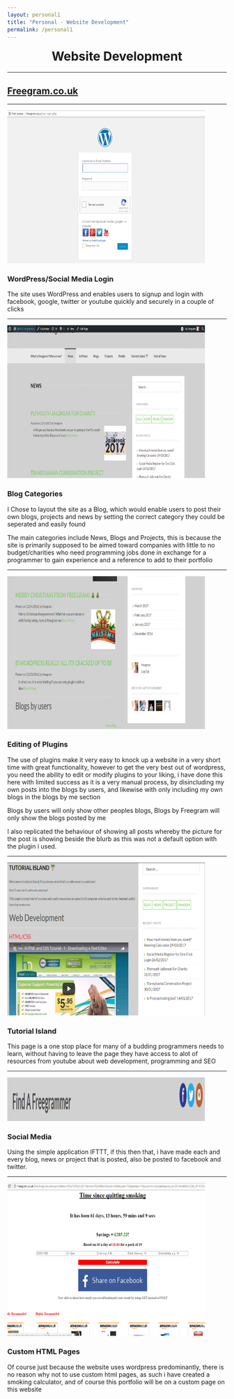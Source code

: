 ```yaml
---
layout: personal1
title: "Personal - Website Development"
permalink: /personal1
---
```


<h1 style="text-align:center;margin-top:20px;">Website Development</h1>
<div class="row bodydark">
  <hr>
  <h2><a href="#">Freegram.co.uk</a></h2>
</div>
<div class="row">
	<hr>
	<div class="col-xs-6">
		<img src="loginFreegram.PNG" style="max-width:90%" height="350">
            </div>
	<div class="col-xs-6">
		<h3>WordPress/Social Media Login</h3>
		<p>The site uses WordPress and enables users to signup and login with facebook, google, twitter or youtube quickly and securely in a couple of clicks</p>
	</div>
</div>
<div class="row">
	<hr>
	<div class="col-xs-6">
		<img src="seperationFreegram.PNG" style="max-width:90%" height="350">
	</div>
	<div class="col-xs-6">
		<h3>Blog Categories</h3>
		<p>I Chose to layout the site as a Blog, which would enable users to post their own blogs, projects and news by setting the correct category they could be seperated and easily found</p>
		<p>The main categories include News, Blogs and Projects, this is because the site is primarily supposed to be aimed toward companies with little to no budget/charities who need programming jobs done in exchange for a programmer to gain experience and a reference to add to their portfolio</p>
	</div>
</div>
<div class="row">
	<hr>
	<div class="col-xs-6">
            <img src="userblogFreegram.PNG" style="max-width:90%" height="350">
	</div>
	<div class="col-xs-6">
		<h3>Editing of Plugins</h3>
		<p>The use of plugins make it very easy to knock up a website in a very short time with great functionality, however to get the very best out of wordpress, you need the ability to edit or modify plugins to your liking, i have done this here with limited success as it is a very manual process, by disincluding my own posts into the blogs by users, and likewise with only including my own blogs in the blogs by me section</p>
		<p>Blogs by users will only show other peoples blogs, Blogs by Freegram will only show the blogs posted by me</p>
		<p>I also replicated the behaviour of showing all posts whereby the picture for the post is showing beside the blurb as this was not a default option with the plugin i used.</p>
	</div>
</div>
<div class="row">
	<hr>
	<div class="col-xs-6">
		<img src="tutislandFreegram.PNG" style="max-width:90%" height="350">
	</div>
	<div class="col-xs-6">
		<h3>Tutorial Island</h3>
		<p>This page is a one stop place for many of a budding programmers needs to learn, without having to leave the page they have access to alot of resources from youtube about web development, programming and SEO</p>
	</div>
</div>
<div class="row">
	<hr>
	<div class="col-xs-6">
		<img src="socialFreegram.PNG" style="max-width:90%" height="100">
            </div>
	<div class="col-xs-6">
		<h3>Social Media</h3>
		<p>Using the simple application IFTTT, if this then that, i have made each and every blog, news or project that is posted, also be posted to facebook and twitter.</p>
            </div>
</div>
<div class="row">
	<hr>
	<div class="col-xs-6">
		<img src="customFreegram.png" style="max-width:90%" height="350">
	</div>
	<div class="col-xs-6">
		<h3>Custom HTML Pages</h3>
		<p>Of course just because the website uses wordpress predominantly, there is no reason why not to use custom html pages, as such i have created a smoking calculator, and of course this portfolio will be on a custom page on this website</p>
	</div>
</div>
